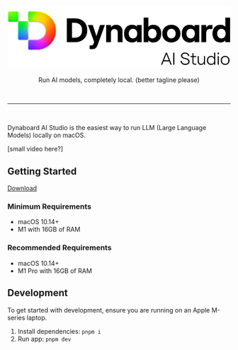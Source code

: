 <div align="center">
  <img alt="Dynaboard AI Studio Logo" src="src/renderer/assets/logo-light.svg" />
  <p></p>
  <p>Run AI models, completely local. (better tagline please)</p>
</div>

<p>&nbsp;</p>

<hr />
<p>&nbsp;</p>

Dynaboard AI Studio is the easiest way to run LLM (Large Language Models) locally on macOS.

[small video here?]


## Getting Started

[Download](https://dynaboard.com/ai-studio/Dynaboard-AI-Studio-1.0.0.dmg)

### Minimum Requirements

* macOS 10.14+
* M1 with 16GB of RAM

### Recommended Requirements

* macOS 10.14+
* M1 Pro with 16GB of RAM

## Development

To get started with development, ensure you are running on an Apple M-series laptop.

1. Install dependencies: `pnpm i`
1. Run app: `pnpm dev`

